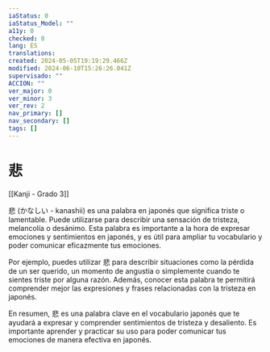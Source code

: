 ```yaml
---
iaStatus: 0
iaStatus_Model: ""
a11y: 0
checked: 0
lang: ES
translations: 
created: 2024-05-05T19:19:29.466Z
modified: 2024-06-10T15:26:26.041Z
supervisado: ""
ACCION: ""
ver_major: 0
ver_minor: 3
ver_rev: 2
nav_primary: []
nav_secondary: []
tags: []
---
```

# 悲

[[Kanji - Grado 3]]

悲 (かなしい - kanashii) es una palabra en japonés que significa triste o lamentable. Puede utilizarse para describir una sensación de tristeza, melancolía o desánimo. Esta palabra es importante a la hora de expresar emociones y sentimientos en japonés, y es útil para ampliar tu vocabulario y poder comunicar eficazmente tus emociones.

Por ejemplo, puedes utilizar 悲 para describir situaciones como la pérdida de un ser querido, un momento de angustia o simplemente cuando te sientes triste por alguna razón. Además, conocer esta palabra te permitirá comprender mejor las expresiones y frases relacionadas con la tristeza en japonés.

En resumen, 悲 es una palabra clave en el vocabulario japonés que te ayudará a expresar y comprender sentimientos de tristeza y desaliento. Es importante aprender y practicar su uso para poder comunicar tus emociones de manera efectiva en japonés.
